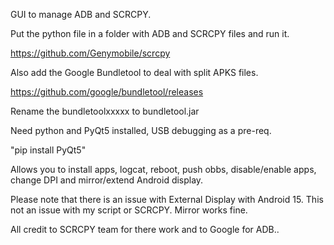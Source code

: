 GUI to manage ADB and SCRCPY.

Put the python file in a folder with ADB and SCRCPY files and run it.

https://github.com/Genymobile/scrcpy

Also add the Google Bundletool to deal with split APKS files.

https://github.com/google/bundletool/releases

Rename the bundletoolxxxxx to bundletool.jar

Need python and PyQt5 installed, USB debugging as a pre-req.

"pip install PyQt5"

Allows you to install apps, logcat, reboot, push obbs, disable/enable apps, change DPI and mirror/extend Android display.

Please note that there is an issue with External Display with Android 15.  This not an issue with my script or SCRCPY. Mirror works fine.

All credit to SCRCPY team for there work and to Google for ADB.. 






